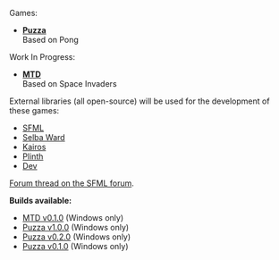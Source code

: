 Games:
- **[Puzza][Puzza (latest release)]**  
Based on Pong

Work In Progress:
- **[MTD][MTD (latest release)]**  
Based on Space Invaders

External libraries (all open-source) will be used for the development of these games:
- [SFML]
- [Selba Ward]
- [Kairos]
- [Plinth]
- [Dev]

[Forum thread on the SFML forum][SFML Forum Thread].

**Builds available:**
- [MTD v0.1.0](https://github.com/Hapaxia/MyPracticeBeginnerGames/releases/tag/mtd-v0.1.0) (Windows only)
- [Puzza v1.0.0](https://github.com/Hapaxia/MyPracticeBeginnerGames/releases/tag/puzza-v1.0.0) (Windows only)
- [Puzza v0.2.0](https://github.com/Hapaxia/MyPracticeBeginnerGames/releases/tag/puzza-v0.2.0) (Windows only)
- [Puzza v0.1.0](https://github.com/Hapaxia/MyPracticeBeginnerGames/releases/tag/puzza-v0.1.0) (Windows only)




[SFML]: http://www.sfml-dev.org
[Selba Ward]: https://github.com/Hapaxia/SelbaWard/wiki
[Kairos]: https://github.com/Hapaxia/Kairos/wiki
[Plinth]: https://github.com/Hapaxia/Plinth/wiki
[Dev]: https://github.com/Hapaxia/Dev
[SFML Forum Thread]: http://en.sfml-dev.org/forums/index.php?topic=18844.0
[Puzza (latest release)]: https://github.com/Hapaxia/MyPracticeBeginnerGames/releases/tag/puzza-v1.0.0
[MTD (latest release)]: https://github.com/Hapaxia/MyPracticeBeginnerGames/releases/tag/mtd-v0.1.0
